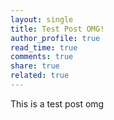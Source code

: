 ```yaml
---
layout: single
title: Test Post OMG!
author_profile: true
read_time: true
comments: true
share: true
related: true
---
```


This is a test post omg
